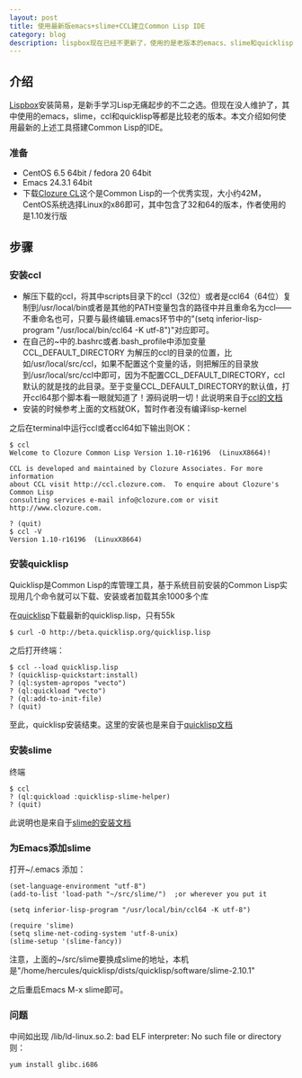 ```yaml
---
layout: post
title: 使用最新版emacs+slime+CCL建立Common Lisp IDE
category: blog
description: lispbox现在已经不更新了，使用的是老版本的emacs、slime和quicklisp
---
```


## 介绍

[Lispbox][0]安装简易，是新手学习Lisp无痛起步的不二之选。但现在没人维护了，其中使用的emacs，slime，ccl和quicklisp等都是比较老的版本。本文介绍如何使用最新的上述工具搭建Common Lisp的IDE。

### 准备

- CentOS 6.5 64bit / fedora 20 64bit
- Emacs 24.3.1 64bit 
- 下载[Clozure CL][1]这个是Common Lisp的一个优秀实现，大小约42M，CentOS系统选择Linux的x86即可，其中包含了32和64的版本，作者使用的是1.10发行版

## 步骤

### 安装ccl

- 解压下载的ccl，将其中scripts目录下的ccl（32位）或者是ccl64（64位）复制到/usr/local/bin或者是其他的PATH变量包含的路径中并且重命名为ccl——不重命名也可，只要与最终编辑.emacs环节中的"(setq inferior-lisp-program "/usr/local/bin/ccl64 -K utf-8")"对应即可。
- 在自己的~中的.bashrc或者.bash_profile中添加变量 CCL\_DEFAULT\_DIRECTORY 为解压的ccl的目录的位置，比如/usr/local/src/ccl，如果不配置这个变量的话，则把解压的目录放到/usr/local/src/ccl中即可，因为不配置CCL\_DEFAULT\_DIRECTORY，ccl默认的就是找的此目录。至于变量CCL\_DEFAULT\_DIRECTORY的默认值，打开ccl64那个脚本看一眼就知道了！源码说明一切！此说明来自于[ccl的文档][3]
- 安装的时候参考上面的文档就OK，暂时作者没有编译lisp-kernel

之后在terminal中运行ccl或者ccl64如下输出则OK：

```
$ ccl
Welcome to Clozure Common Lisp Version 1.10-r16196  (LinuxX8664)!

CCL is developed and maintained by Clozure Associates. For more information
about CCL visit http://ccl.clozure.com.  To enquire about Clozure's Common Lisp
consulting services e-mail info@clozure.com or visit http://www.clozure.com.

? (quit)
$ ccl -V 
Version 1.10-r16196  (LinuxX8664)
```
	
### 安装quicklisp

Quicklisp是Common Lisp的库管理工具，基于系统目前安装的Common Lisp实现用几个命令就可以下载、安装或者加载其余1000多个库

在[quicklisp][2]下载最新的quicklisp.lisp，只有55k

```
$ curl -O http://beta.quicklisp.org/quicklisp.lisp
```

之后打开终端：

	$ ccl --load quicklisp.lisp
	? (quicklisp-quickstart:install)
	? (ql:system-apropos "vecto")
	? (ql:quickload "vecto")
	? (ql:add-to-init-file)
	? (quit)
	
至此，quicklisp安装结束。这里的安装也是来自于[quicklisp文档][4]

### 安装slime

终端

	$ ccl
	? (ql:quickload :quicklisp-slime-helper)
	? (quit)

此说明也是来自于[slime的安装文档][5]

### 为Emacs添加slime

打开~/.emacs 添加：

```
(set-language-environment "utf-8")
(add-to-list 'load-path "~/src/slime/")  ;or wherever you put it

(setq inferior-lisp-program "/usr/local/bin/ccl64 -K utf-8")

(require 'slime)
(setq slime-net-coding-system 'utf-8-unix)
(slime-setup '(slime-fancy))
```
注意，上面的~/src/slime要换成slime的地址，本机是"/home/hercules/quicklisp/dists/quicklisp/software/slime-2.10.1"

之后重启Emacs M-x slime即可。

### 问题

中间如出现 /lib/ld-linux.so.2: bad ELF interpreter: No such file or directory 则：

	yum install glibc.i686


[0]: http://common-lisp.net/project/lispbox/  "Lispbox"
[1]: http://ccl.clozure.com/download.html  "clozure CL"
[2]: http://www.quicklisp.org/ "quicklisp"
[3]: http://ccl.clozure.com/ccl-documentation.html#command-line-setup
[4]: http://www.quicklisp.org/beta/
[5]: http://trac.clozure.com/ccl/wiki/InstallingSlime
